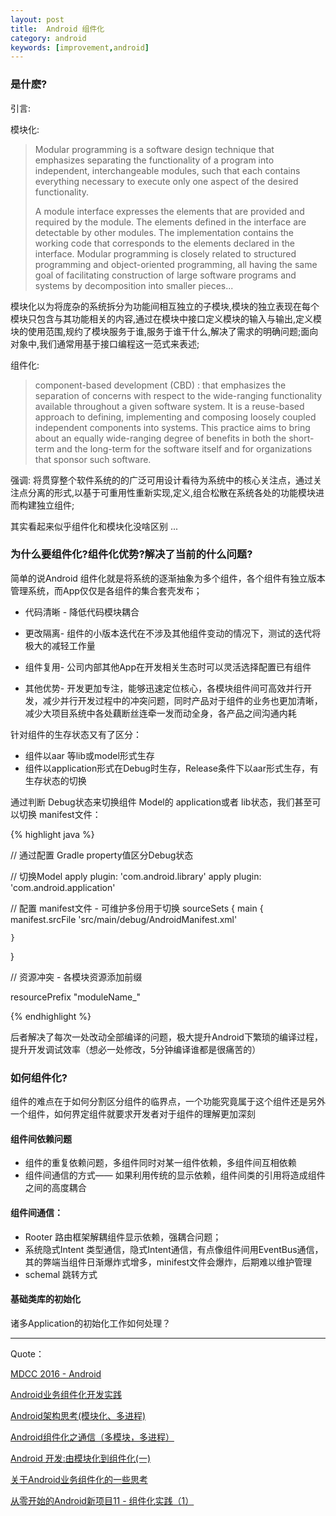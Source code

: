 ```yaml
---
layout: post
title:  Android 组件化
category: android
keywords: [improvement,android]
---
```


### 是什麽?

引言:

模块化:

>  Modular programming is a software design technique that emphasizes separating the functionality of a program into independent, interchangeable modules, such that each contains everything necessary to execute only one aspect of the desired functionality.    
>                 
> A module interface expresses the elements that are provided and required by the module. The elements defined in the interface are detectable by other modules. The implementation contains the working code that corresponds to the elements declared in the interface. Modular programming is closely related to structured programming and object-oriented programming, all having the same goal of facilitating construction of large software programs and systems by decomposition into smaller pieces...

模块化以为将庞杂的系统拆分为功能间相互独立的子模块,模块的独立表现在每个模块只包含与其功能相关的内容,通过在模块中接口定义模块的输入与输出,定义模块的使用范围,规约了模块服务于谁,服务于谁干什么,解决了需求的明确问题;面向对象中,我们通常用基于接口编程这一范式来表述;


组件化:

>   component-based development (CBD) :  that emphasizes the separation of concerns with respect to the wide-ranging functionality available throughout a given software system. It is a reuse-based approach to defining, implementing and composing loosely coupled independent components into systems. This practice aims to bring about an equally wide-ranging degree of benefits in both the short-term and the long-term for the software itself and for organizations that sponsor such software.


强调: 将贯穿整个软件系统的的广泛可用设计看待为系统中的核心关注点，通过关注点分离的形式,以基于可重用性重新实现,定义,组合松散在系统各处的功能模块进而构建独立组件;

其实看起来似乎组件化和模块化没啥区别 ...

### 为什么要组件化?组件化优势?解决了当前的什么问题?

简单的说Android 组件化就是将系统的逐渐抽象为多个组件，各个组件有独立版本管理系统，而App仅仅是各组件的集合套壳发布；

- 代码清晰 - 降低代码模块耦合

- 更改隔离- 组件的小版本迭代在不涉及其他组件变动的情况下，测试的迭代将极大的减轻工作量

- 组件复用- 公司内部其他App在开发相关生态时可以灵活选择配置已有组件

- 其他优势-  开发更加专注，能够迅速定位核心，各模块组件间可高效并行开发，减少并行开发过程中的冲突问题，同时产品对于组件的业务也更加清晰，减少大项目系统中各处藕断丝连牵一发而动全身，各产品之间沟通内耗


针对组件的生存状态又有了区分：

- 组件以aar 等lib或model形式生存     
- 组件以application形式在Debug时生存，Release条件下以aar形式生存，有生存状态的切换    

通过判断 Debug状态来切换组件 Model的 application或者 lib状态，我们甚至可以切换 manifest文件：


{% highlight java %}

// 通过配置 Gradle property值区分Debug状态

// 切换Model
apply plugin: 'com.android.library'
apply plugin: 'com.android.application'

// 配置 manifest文件 - 可维护多份用于切换
sourceSets {
    main {
        manifest.srcFile 'src/main/debug/AndroidManifest.xml'

    }
}


// 资源冲突     -  各模块资源添加前缀   

resourcePrefix "moduleName_"


{% endhighlight %}


后者解决了每次一处改动全部编译的问题，极大提升Android下繁琐的编译过程，提升开发调试效率（想必一处修改，5分钟编译谁都是很痛苦的）      


### 如何组件化?


组件的难点在于如何分割区分组件的临界点，一个功能究竟属于这个组件还是另外一个组件，如何界定组件就要求开发者对于组件的理解更加深刻



#### 组件间依赖问题

- 组件的重复依赖问题，多组件同时对某一组件依赖，多组件间互相依赖                
- 组件间通信的方式—— 如果利用传统的显示依赖，组件间类的引用将造成组件之间的高度耦合     


#### 组件间通信：

-  Rooter 路由框架解耦组件显示依赖，强耦合问题；        
-  系统隐式Intent 类型通信，隐式Intent通信，有点像组件间用EventBus通信，其的弊端当组件日渐爆炸式增多，minifest文件会爆炸，后期难以维护管理     
-  schemal 跳转方式



#### 基础类库的初始化

诸多Application的初始化工作如何处理？  


















---

Quote：


[MDCC 2016 - Android](https://www.liaohuqiu.net/cn/posts/mdcc-2016-brief-summary/)

[Android业务组件化开发实践](https://kymjs.com/code/2016/10/18/01/)

[Android架构思考(模块化、多进程)](http://blog.spinytech.com/2016/12/28/android_modularization/)

[Android组件化之通信（多模块，多进程）](http://www.jianshu.com/p/1fc5f8a2d703)

[Android 开发:由模块化到组件化(一)](http://blog.csdn.net/dd864140130/article/details/53645290)

[关于Android业务组件化的一些思考](http://zjutkz.net/2016/10/07/%E5%85%B3%E4%BA%8EAndroid%E4%B8%9A%E5%8A%A1%E7%BB%84%E4%BB%B6%E5%8C%96%E7%9A%84%E4%B8%80%E4%BA%9B%E6%80%9D%E8%80%83/)

[从零开始的Android新项目11 - 组件化实践（1）](http://blog.zhaiyifan.cn/2016/10/20/android-new-project-from-0-p11/)
